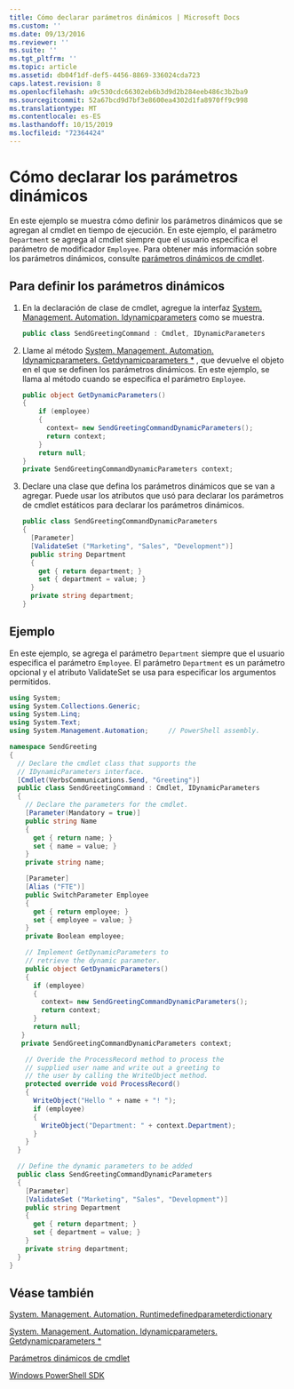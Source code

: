 ```yaml
---
title: Cómo declarar parámetros dinámicos | Microsoft Docs
ms.custom: ''
ms.date: 09/13/2016
ms.reviewer: ''
ms.suite: ''
ms.tgt_pltfrm: ''
ms.topic: article
ms.assetid: db04f1df-def5-4456-8869-336024cda723
caps.latest.revision: 8
ms.openlocfilehash: a9c530cdc66302eb6b3d9d2b284eeb486c3b2ba9
ms.sourcegitcommit: 52a67bcd9d7bf3e8600ea4302d1fa8970ff9c998
ms.translationtype: MT
ms.contentlocale: es-ES
ms.lasthandoff: 10/15/2019
ms.locfileid: "72364424"
---
```

# <a name="how-to-declare-dynamic-parameters"></a>Cómo declarar los parámetros dinámicos

En este ejemplo se muestra cómo definir los parámetros dinámicos que se agregan al cmdlet en tiempo de ejecución. En este ejemplo, el parámetro `Department` se agrega al cmdlet siempre que el usuario especifica el parámetro de modificador `Employee`. Para obtener más información sobre los parámetros dinámicos, consulte [parámetros dinámicos de cmdlet](./cmdlet-dynamic-parameters.md).

## <a name="to-define-dynamic-parameters"></a>Para definir los parámetros dinámicos

1. En la declaración de clase de cmdlet, agregue la interfaz [System. Management. Automation. Idynamicparameters](/dotnet/api/System.Management.Automation.IDynamicParameters) como se muestra.

   ```csharp
   public class SendGreetingCommand : Cmdlet, IDynamicParameters
   ```

2. Llame al método [System. Management. Automation. Idynamicparameters. Getdynamicparameters *](/dotnet/api/System.Management.Automation.IDynamicParameters.GetDynamicParameters) , que devuelve el objeto en el que se definen los parámetros dinámicos. En este ejemplo, se llama al método cuando se especifica el parámetro `Employee`.

   ```csharp
   public object GetDynamicParameters()
   {
       if (employee)
       {
         context= new SendGreetingCommandDynamicParameters();
         return context;
       }
       return null;
   }
   private SendGreetingCommandDynamicParameters context;
   ```

3. Declare una clase que defina los parámetros dinámicos que se van a agregar. Puede usar los atributos que usó para declarar los parámetros de cmdlet estáticos para declarar los parámetros dinámicos.

   ```csharp
   public class SendGreetingCommandDynamicParameters
   {
     [Parameter]
     [ValidateSet ("Marketing", "Sales", "Development")]
     public string Department
     {
       get { return department; }
       set { department = value; }
     }
     private string department;
   }
   ```

## <a name="example"></a>Ejemplo

En este ejemplo, se agrega el parámetro `Department` siempre que el usuario especifica el parámetro `Employee`. El parámetro `Department` es un parámetro opcional y el atributo ValidateSet se usa para especificar los argumentos permitidos.

```csharp
using System;
using System.Collections.Generic;
using System.Linq;
using System.Text;
using System.Management.Automation;     // PowerShell assembly.

namespace SendGreeting
{
  // Declare the cmdlet class that supports the
  // IDynamicParameters interface.
  [Cmdlet(VerbsCommunications.Send, "Greeting")]
  public class SendGreetingCommand : Cmdlet, IDynamicParameters
  {
    // Declare the parameters for the cmdlet.
    [Parameter(Mandatory = true)]
    public string Name
    {
      get { return name; }
      set { name = value; }
    }
    private string name;

    [Parameter]
    [Alias ("FTE")]
    public SwitchParameter Employee
    {
      get { return employee; }
      set { employee = value; }
    }
    private Boolean employee;

    // Implement GetDynamicParameters to
    // retrieve the dynamic parameter.
    public object GetDynamicParameters()
    {
      if (employee)
      {
        context= new SendGreetingCommandDynamicParameters();
        return context;
      }
      return null;
   }
   private SendGreetingCommandDynamicParameters context;

    // Overide the ProcessRecord method to process the
    // supplied user name and write out a greeting to
    // the user by calling the WriteObject method.
    protected override void ProcessRecord()
    {
      WriteObject("Hello " + name + "! ");
      if (employee)
      {
        WriteObject("Department: " + context.Department);
      }
    }
  }

  // Define the dynamic parameters to be added
  public class SendGreetingCommandDynamicParameters
  {
    [Parameter]
    [ValidateSet ("Marketing", "Sales", "Development")]
    public string Department
    {
      get { return department; }
      set { department = value; }
    }
    private string department;
  }
}
```

## <a name="see-also"></a>Véase también

[System. Management. Automation. Runtimedefinedparameterdictionary](/dotnet/api/System.Management.Automation.RuntimeDefinedParameterDictionary)

[System. Management. Automation. Idynamicparameters. Getdynamicparameters *](/dotnet/api/System.Management.Automation.IDynamicParameters.GetDynamicParameters)

[Parámetros dinámicos de cmdlet](./cmdlet-dynamic-parameters.md)

[Windows PowerShell SDK](../windows-powershell-reference.md)